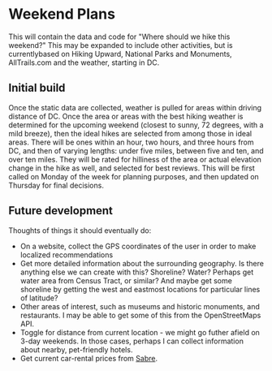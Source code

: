 # Weekend Plans

This will contain the data and code for "Where should we hike this weekend?"  This may be expanded to include other activities, but is currentlybased on Hiking Upward, National Parks and Monuments, AllTrails.com and the weather, starting in DC.

## Initial build
Once the static data are collected, weather is pulled for areas within driving distance of DC. Once the area or areas with the best hiking weather is determined for the upcoming weekend (closest to sunny, 72 degrees, with a mild breeze), then the ideal hikes are selected from among those in ideal areas. There will be ones within an hour, two hours, and three hours from DC, and then of varying lengths: under five miles, between five and ten, and over ten miles. They will be rated for hilliness of the area or actual elevation change in the hike as well, and selected for best reviews.  This will be first called on Monday of the week for planning purposes, and then updated on Thursday for final decisions.

## Future development
Thoughts of things it should eventually do: 
* On a website, collect the GPS coordinates of the user in order to make localized recommendations
* Get more detailed information about the surrounding geography. Is there anything else we can create with this? Shoreline? Water? Perhaps get water area from Census Tract, or similar? And maybe get some shoreline by getting the west and eastmost locations for particular lines of latitude?
* Other areas of interest, such as museums and historic monuments, and restaurants. I may be able to get some of this from the OpenStreetMaps API. 
* Toggle for distance from current location - we might go futher afield on 3-day weekends. In those cases, perhaps I can collect information about nearby, pet-friendly hotels.
* Get current car-rental prices from [Sabre](https://developer.sabre.com/docs/read/rest_apis/car).
